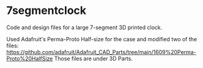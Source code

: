 # 7segmentclock
Code and design files for a large 7-segment 3D printed clock.


Used Adafruit's Perma-Proto Half-size for the case and modified two of the files: https://github.com/adafruit/Adafruit_CAD_Parts/tree/main/1609%20Perma-Proto%20HalfSize
Those files are under 3D Parts.

